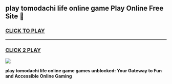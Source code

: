 
## play tomodachi life online game Play Online Free Site 👋
<h3>
<a href="https://download.freeplayer.one?title=play_tomodachi_life_online_game&ref=21F">CLICK TO PLAY</a></h3>
<hr>

<h3>
<a href="https://download.freeplayer.one?title=play_tomodachi_life_online_game&ref=21F">CLICK 2 PLAY</a>
  
</h3>

<a href="https://download.freeplayer.one?title=play_tomodachi_life_online_game&ref=21F"><img src="https://cdnb.artstation.com/p/assets/images/images/032/539/853/original/anto-thomas-button-gif.gif"></a>


**play tomodachi life online game games unblocked: Your Gateway to Fun and Accessible Online Gaming**
